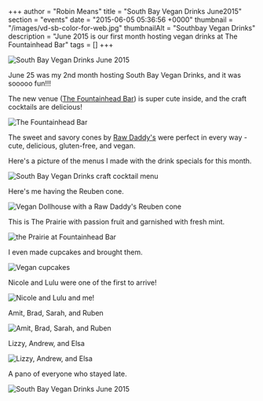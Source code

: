 +++
author = "Robin Means"
title = "South Bay Vegan Drinks June2015"
section = "events"
date = "2015-06-05 05:36:56 +0000"
thumbnail = "/images/vd-sb-color-for-web.jpg"
thumbnailAlt = "Southbay Vegan Drinks"
description = "June 2015 is our first month hosting vegan drinks at The Fountainhead Bar"
tags = []
+++

![South Bay Vegan Drinks June 2015](/images/VDflier-June-web.jpg)

June 25 was my 2nd month hosting South Bay Vegan Drinks, and it was sooooo fun!!!

The new venue ([The Fountainhead Bar](http://www.yelp.com/biz/the-fountainhead-bar-san-jose)) is super cute inside, and the craft cocktails are delicious!

![The Fountainhead Bar](/images/june-vegan-drinks8.jpg)

The sweet and savory cones by [Raw Daddy's](http://www.rawdaddyfoods.com/)&nbsp;were perfect in every way - cute, delicious, gluten-free, and vegan.

Here's a picture of the menus I made with the drink specials for this month.

![South Bay Vegan Drinks craft cocktail menu](/images/menus.jpg)

Here's me having the Reuben cone.

![Vegan Dollhouse with a Raw Daddy's Reuben cone](/images/june-vegan-drinks5.jpg)

This is The Prairie with passion fruit and garnished with fresh mint.

![the Prairie at Fountainhead Bar](/images/june-vegan-drinks6.jpg)

I even made cupcakes and brought them.

![Vegan cupcakes](/images/june-vegan-drinks7.jpg)

Nicole and Lulu were one of the first to arrive!

![Nicole and Lulu and me!](/images/june-vegan-drinks3.jpg)

Amit, Brad, Sarah, and Ruben

![Amit, Brad, Sarah, and Ruben](/images/june-vegan-drinks1.jpg)

Lizzy, Andrew, and Elsa

![Lizzy, Andrew, and Elsa](/images/june-vegan-drinks2.jpg)

A pano of everyone who stayed late.

![South Bay Vegan Drinks June 2015](/images/june-vegan-drinks4.jpg)

